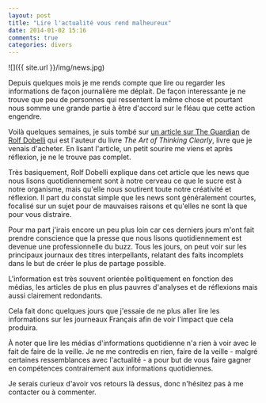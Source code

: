```yaml
---
layout: post
title: "Lire l'actualité vous rend malheureux"
date: 2014-01-02 15:16
comments: true
categories: divers
---
```

![]({{ site.url }}/img/news.jpg)

Depuis quelques mois je me rends compte que lire ou regarder les informations de façon journalière me déplait. De façon interessante je ne trouve que peu de personnes qui ressentent la même chose et pourtant nous somme une grande partie à être d'accord sur le fléau que cette action engendre.

Voilà quelques semaines, je suis tombé sur [un article sur The Guardian](http://www.theguardian.com/media/2013/apr/12/news-is-bad-rolf-dobelli) de [Rolf Dobelli](http://www.dobelli.com/) qui est l'auteur du livre _The Art of Thinking Clearly_, livre que je venais d'acheter. En lisant l'article, un petit sourire me viens et après réflexion, je ne le trouve pas complet.

Très basiquement, Rolf Dobelli explique dans cet article que les news que nous lisons quotidiennement sont à notre cerveau ce que le sucre est à notre organisme, mais qu'elle nous soutirent toute notre créativité et réflexion. Il part du constat simple que les news sont généralement courtes, focalisé sur un sujet pour de mauvaises raisons et qu'elles ne sont là que pour vous distraire.

Pour ma part j'irais encore un peu plus loin car ces derniers jours m'ont fait prendre conscience que la presse que nous lisons quotidiennement est devenue une professionnelle du buzz.
Tous les jours, on peut voir sur les principaux journaux des titres interpellants, relatant des faits incomplets dans le but de créer le plus de partage possible.

L'information est très souvent orientée politiquement en fonction des médias, les articles de plus en plus pauvres d'analyses et de réflexions mais aussi clairement redondants.

Cela fait donc quelques jours que j'essaie de ne plus aller lire les informations sur les journeaux Français afin de voir l'impact que cela produira.

À noter que lire les médias d'informations quotidienne n'a rien à voir avec le fait de faire de la veille. Je ne me contredis en rien, faire de la veille -  malgré certaines ressemblances avec l'actualité - a pour but de vous faire gagner en compétences contrairement aux informations quotidiennes.

Je serais curieux d'avoir vos retours là dessus, donc n'hésitez pas à me contacter ou à commenter.
